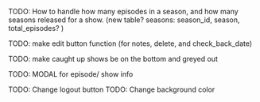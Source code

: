 TODO: How to handle how many episodes in a season, and how many seasons released for a show. (new table? seasons: season_id, season, total_episodes? )

TODO: make edit button function (for notes, delete, and check_back_date) 


TODO: make caught up shows be on the bottom and greyed out



TODO: MODAL for episode/ show info

TODO: Change logout button
TODO: Change background color



 